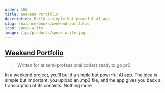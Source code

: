```yaml
---
order: 160
title: Weekend Portfolio
description: Build a simple but powerful AI app
slug: /balance/books/weekend-portfolio
icon: speak-write
image: /jpg/products/speak-write.jpg
---
```


## [Weekend Portfolio](/balance/books/weekend-portfolio)

> Written for at semi-professional coders ready to go pr0

In a weekend project, you’ll build a simple but powerful AI app. The idea is simple but important: you upload an .mp3 file, and the app gives you back a transcription of its contents. Nothing more
